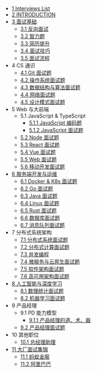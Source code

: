   - [1 Interviews List](/Interviews-List.md)
  - [2 INTRODUCTION](/INTRODUCTION.md)
  - [3 面试基础](/面试基础/README.md)
    - [3.1 反向面试](/面试基础/反向面试.md)
    - [3.2 智力题](/面试基础/智力题.md)
    - [3.3 简历提升](/面试基础/简历提升.md)
    - [3.4 面试技巧](/面试基础/面试技巧.md)
    - [3.5 面试流程](/面试基础/面试流程.md)
  - 4 CS 通识
    - [4.1 Git 面试题](/CS%20通识/Git%20面试题.md)
    - [4.2 操作系统面试题](/CS%20通识/操作系统面试题.md)
    - [4.3 数据结构与算法面试题](/CS%20通识/数据结构与算法面试题.md)
    - [4.4 网络面试题](/CS%20通识/网络面试题.md)
    - [4.5 设计模式面试题](/CS%20通识/设计模式面试题.md)
  - 5 Web 与大前端
    - 5.1 JavaScript & TypeScript
      - [5.1.1 JavaScript 编码题](/Web%20与大前端/JavaScript%20&%20TypeScript/JavaScript%20编码题.md)
      - [5.1.2 JavaScript 面试题](/Web%20与大前端/JavaScript%20&%20TypeScript/JavaScript%20面试题.md)
    - [5.2 Node 面试题](/Web%20与大前端/Node%20面试题.md)
    - [5.3 React 面试题](/Web%20与大前端/React%20面试题.md)
    - [5.4 Vue 面试题](/Web%20与大前端/Vue%20面试题.md)
    - [5.5 Web 面试题](/Web%20与大前端/Web%20面试题.md)
    - [5.6 移动开发面试题](/Web%20与大前端/移动开发面试题.md)
  - [6 服务端开发与运维](/服务端开发与运维/README.md)
    - [6.1 Docker & K8s 面试题](/服务端开发与运维/Docker%20&%20K8s%20面试题.md)
    - [6.2 Go 面试题](/服务端开发与运维/Go%20面试题.md)
    - [6.3 Java 面试题](/服务端开发与运维/Java%20面试题.md)
    - [6.4 Linux 面试题](/服务端开发与运维/Linux%20面试题.md)
    - [6.5 Rust 面试题](/服务端开发与运维/Rust%20面试题.md)
    - [6.6 数据库面试题](/服务端开发与运维/数据库面试题.md)
    - [6.7 消息队列面试题](/服务端开发与运维/消息队列面试题.md)
  - 7 分布式系统架构
    - [7.1 分布式系统面试题](/分布式系统架构/分布式系统面试题.md)
    - [7.2 分布式计算面试题](/分布式系统架构/分布式计算面试题.md)
    - [7.3 并发编程](/分布式系统架构/并发编程.md)
    - [7.4 微服务与云原生面试题](/分布式系统架构/微服务与云原生面试题.md)
    - [7.5 软件架构面试题](/分布式系统架构/软件架构面试题.md)
    - [7.6 高可用架构面试题](/分布式系统架构/高可用架构面试题.md)
  - [8 人工智能与深度学习](/人工智能与深度学习/README.md)
    - [8.1 数理统计面试题](/人工智能与深度学习/数理统计面试题.md)
    - [8.2 机器学习面试题](/人工智能与深度学习/机器学习面试题.md)
  - 9 产品经理
    - 9.1 PD 能力模型
      - [9.1.1 产品经理的道、术、器](/产品经理/PD%20能力模型/产品经理的道、术、器.md)
    - [9.2 产品经理面试题](/产品经理/产品经理面试题.md)
  - 10 其他职位
    - [10.1 总经理助理](/其他职位/总经理助理.md)
  - [11 大厂面试集锦](/大厂面试集锦/README.md)
    - [11.1 蚂蚁金服](/大厂面试集锦/蚂蚁金服.md)
    - [11.2 阿里巴巴](/大厂面试集锦/阿里巴巴.md)